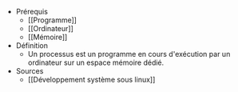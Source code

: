 - Prérequis
	- [[Programme]]
	- [[Ordinateur]]
	- [[Mémoire]]
- Définition
	-	Un processus est un programme en cours d'exécution par un ordinateur sur un espace mémoire dédié.
- Sources
	-	[[Développement système sous linux]]